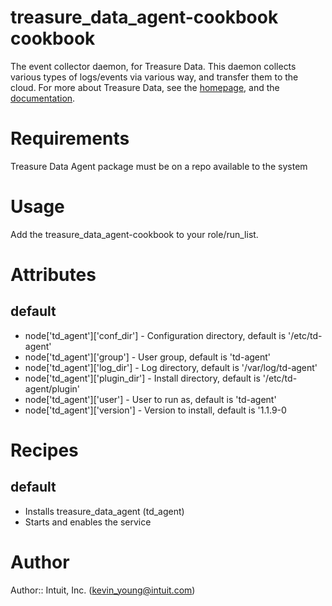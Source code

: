 # treasure_data_agent-cookbook cookbook

The event collector daemon, for Treasure Data. This daemon collects various types of logs/events via various way, and transfer them to the cloud. For more about Treasure Data, see the [homepage](http://treasure-data.com/), and the [documentation](http://docs.treasure-data.com/).


# Requirements

Treasure Data Agent package must be on a repo available to the system

# Usage

Add the treasure_data_agent-cookbook to your role/run_list.

# Attributes
## default
* node['td_agent']['conf_dir']    - Configuration directory, default is  '/etc/td-agent'
* node['td_agent']['group']       - User group, default is 'td-agent'
* node['td_agent']['log_dir']     - Log directory, default is '/var/log/td-agent'
* node['td_agent']['plugin_dir']  - Install directory, default is '/etc/td-agent/plugin'
* node['td_agent']['user']        - User to run as, default is 'td-agent'
* node['td_agent']['version']     - Version to install, default is '1.1.9-0

# Recipes
## default
* Installs treasure_data_agent (td_agent)
* Starts and enables the service

# Author

Author:: Intuit, Inc. (<kevin_young@intuit.com>)
